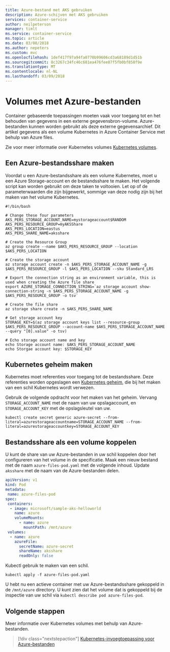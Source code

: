```yaml
---
title: Azure-bestand met AKS gebruiken
description: Azure-schijven met AKS gebruiken
services: container-service
author: neilpeterson
manager: timlt
ms.service: container-service
ms.topic: article
ms.date: 03/08/2018
ms.author: nepeters
ms.custom: mvc
ms.openlocfilehash: 1def417f97a94fa0770b99606cd3a68189d1d51b
ms.sourcegitcommit: 8c3267c34fc46c681ea476fee87f5fb0bf858f9e
ms.translationtype: MT
ms.contentlocale: nl-NL
ms.lasthandoff: 03/09/2018
---
```

# <a name="volumes-with-azure-files"></a>Volumes met Azure-bestanden

Container gebaseerde toepassingen moeten vaak voor toegang tot en het behouden van gegevens in een externe gegevensbron-volume. Azure-bestanden kunnen worden gebruikt als deze externe gegevensarchief. Dit artikel gegevens als een volume Kubernetes in Azure Container Service met behulp van Azure files.

Zie voor meer informatie over Kubernetes volumes [Kubernetes volumes][kubernetes-volumes].

## <a name="create-an-azure-file-share"></a>Een Azure-bestandsshare maken

Voordat u een Azure-bestandsshare als een volume Kubernetes, moet u een Azure Storage-account en de bestandsshare te maken. Het volgende script kan worden gebruikt om deze taken te voltooien. Let op of de parameterwaarden die zijn bijgewerkt, sommige van deze nodig zijn bij het maken van het volume Kubernetes.

```azurecli-interactive
#!/bin/bash

# Change these four parameters
AKS_PERS_STORAGE_ACCOUNT_NAME=mystorageaccount$RANDOM
AKS_PERS_RESOURCE_GROUP=myAKSShare
AKS_PERS_LOCATION=eastus
AKS_PERS_SHARE_NAME=aksshare

# Create the Resource Group
az group create --name $AKS_PERS_RESOURCE_GROUP --location $AKS_PERS_LOCATION

# Create the storage account
az storage account create -n $AKS_PERS_STORAGE_ACCOUNT_NAME -g $AKS_PERS_RESOURCE_GROUP -l $AKS_PERS_LOCATION --sku Standard_LRS

# Export the connection string as an environment variable, this is used when creating the Azure file share
export AZURE_STORAGE_CONNECTION_STRING=`az storage account show-connection-string -n $AKS_PERS_STORAGE_ACCOUNT_NAME -g $AKS_PERS_RESOURCE_GROUP -o tsv`

# Create the file share
az storage share create -n $AKS_PERS_SHARE_NAME

# Get storage account key
STORAGE_KEY=$(az storage account keys list --resource-group $AKS_PERS_RESOURCE_GROUP --account-name $AKS_PERS_STORAGE_ACCOUNT_NAME --query "[0].value" -o tsv)

# Echo storage account name and key
echo Storage account name: $AKS_PERS_STORAGE_ACCOUNT_NAME
echo Storgae account key: $STORAGE_KEY
```

## <a name="create-kubernetes-secret"></a>Kubernetes geheim maken

Kubernetes moet referenties voor toegang tot de bestandsshare. Deze referenties worden opgeslagen een [Kubernetes geheim][kubernetes-secret], die bij het maken van een schil Kubernetes wordt verwezen.

Gebruik de volgende opdracht voor het maken van het geheim. Vervang `STORAGE_ACCOUNT_NAME` met de naam van uw opslagaccount, en `STORAGE_ACCOUNT_KEY` met de opslagsleutel van uw.

```console
kubectl create secret generic azure-secret --from-literal=azurestorageaccountname=STORAGE_ACCOUNT_NAME --from-literal=azurestorageaccountkey=STORAGE_ACCOUNT_KEY
```

## <a name="mount-file-share-as-volume"></a>Bestandsshare als een volume koppelen

U kunt de share van uw Azure-bestanden in uw schil koppelen door het configureren van het volume in de specificatie. Maak een nieuw bestand met de naam `azure-files-pod.yaml` met de volgende inhoud. Update `aksshare` met de naam van de Azure-bestanden delen.

```yaml
apiVersion: v1
kind: Pod
metadata:
 name: azure-files-pod
spec:
 containers:
  - image: microsoft/sample-aks-helloworld
    name: azure
    volumeMounts:
      - name: azure
        mountPath: /mnt/azure
 volumes:
  - name: azure
    azureFile:
      secretName: azure-secret
      shareName: aksshare
      readOnly: false
```

Kubectl gebruik te maken van een schil.

```azurecli-interactive
kubectl apply -f azure-files-pod.yaml
```

U hebt nu een actieve container met uw Azure-bestandsshare gekoppeld in de `/mnt/azure` directory. U kunt zien dat het volume dat is gekoppeld bij de inspectie van uw schil via `kubectl describe pod azure-files-pod`.

## <a name="next-steps"></a>Volgende stappen

Meer informatie over Kubernetes volumes met behulp van Azure-bestanden.

> [!div class="nextstepaction"]
> [Kubernetes-invoegtoepassing voor Azure-bestanden][kubernetes-files]

<!-- LINKS - external -->
[kubectl-create]: https://kubernetes.io/docs/user-guide/kubectl/v1.8/#create
[kubernetes-files]: https://github.com/kubernetes/examples/blob/master/staging/volumes/azure_file/README.md
[kubernetes-secret]: https://kubernetes.io/docs/concepts/configuration/secret/
[kubernetes-volumes]: https://kubernetes.io/docs/concepts/storage/volumes/

<!-- LINKS - internal -->
[az-group-create]: /cli/azure/group#az_group_create
[az-storage-create]: /cli/azure/storage/account#az_storage_account_create
[az-storage-key-list]: /cli/azure/storage/account/keys#az_storage_account_keys_list
[az-storage-share-create]: /cli/azure/storage/share#az_storage_share_create
